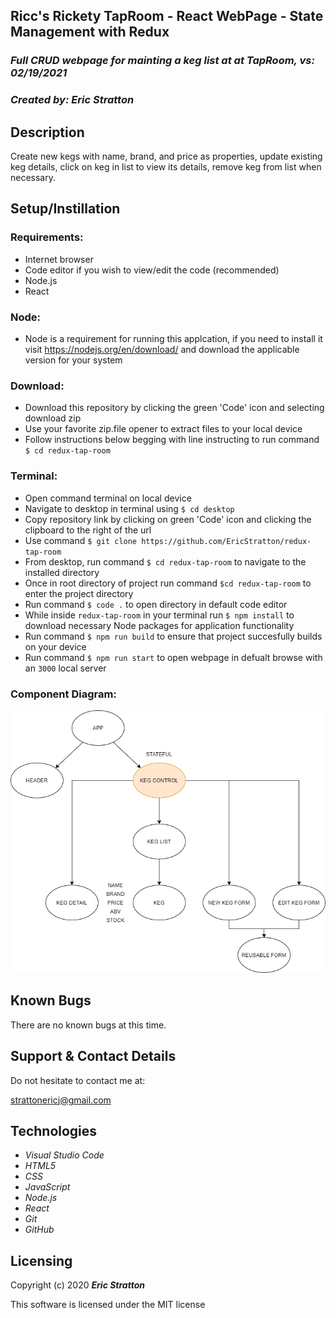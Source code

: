 ## Ricc's Rickety TapRoom - React WebPage - State Management with Redux

### _Full CRUD webpage for mainting a keg list at at TapRoom, vs: 02/19/2021_

### _Created by: Eric Stratton_

## Description

Create new kegs with name, brand, and price as properties, update existing keg details, click on keg in list to view its details, remove keg from list when necessary. 

## Setup/Instillation

### Requirements:

- Internet browser
- Code editor if you wish to view/edit the code (recommended)
- Node.js
- React

### Node:

- Node is a requirement for running this applcation, if you need to install it visit <https://nodejs.org/en/download/> and download the applicable version for your system

### Download: 

- Download this repository by clicking the green 'Code' icon and selecting download zip
- Use your favorite zip.file opener to extract files to your local device
- Follow instructions below begging with line instructing to run command `$ cd redux-tap-room`

### Terminal:

- Open command terminal on local device
- Navigate to desktop in terminal using `$ cd desktop`
- Copy repository link by clicking on green 'Code' icon and clicking the clipboard to the right of the url
- Use command `$ git clone https://github.com/EricStratton/redux-tap-room`
- From desktop, run command `$ cd redux-tap-room` to navigate to the installed directory
- Once in root directory of project run command `$cd redux-tap-room` to enter the project directory
- Run command `$ code .` to open directory in default code editor
- While inside `redux-tap-room` in your terminal run `$ npm install` to download necessary Node packages for application functionality
- Run command `$ npm run build` to ensure that project succesfully builds on your device
- Run command `$ npm run start` to open webpage in defualt browse with an `3000` local server 

### Component Diagram:


![Component Diagram](./src/img/TapRoom.png)


## Known Bugs

There are no known bugs at this time.

## Support & Contact Details

Do not hesitate to contact me at:

<strattonericj@gmail.com>

## Technologies

- _Visual Studio Code_
- _HTML5_
- _CSS_
- _JavaScript_
- _Node.js_
- _React_
- _Git_
- _GitHub_

## Licensing

Copyright (c) 2020 **_Eric Stratton_**

This software is licensed under the MIT license
